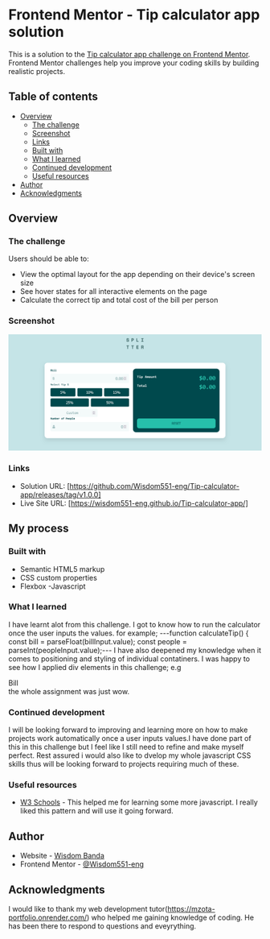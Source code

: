 # Frontend Mentor - Tip calculator app solution

This is a solution to the [Tip calculator app challenge on Frontend Mentor](https://www.frontendmentor.io/challenges/tip-calculator-app-ugJNGbJUX). Frontend Mentor challenges help you improve your coding skills by building realistic projects.

## Table of contents

- [Overview](#overview)
  - [The challenge](#the-challenge)
  - [Screenshot](#screenshot)
  - [Links](#links)
  - [Built with](#built-with)
  - [What I learned](#what-i-learned)
  - [Continued development](#continued-development)
  - [Useful resources](#useful-resources)
- [Author](#author)
- [Acknowledgments](#acknowledgments)

## Overview

### The challenge

Users should be able to:

- View the optimal layout for the app depending on their device's screen size
- See hover states for all interactive elements on the page
- Calculate the correct tip and total cost of the bill per person

### Screenshot

![screenshot](Assets/Screenshot.png)

### Links

- Solution URL: [https://github.com/Wisdom551-eng/Tip-calculator-app/releases/tag/v1.0.0]
- Live Site URL: [https://wisdom551-eng.github.io/Tip-calculator-app/]

## My process

### Built with

- Semantic HTML5 markup
- CSS custom properties
- Flexbox
-Javascript

### What I learned
I have learnt alot from this challenge. I got to know how to run the calculator once the user inputs the values.
for example;
---function calculateTip() {
  const bill = parseFloat(billInput.value);
  const people = parseInt(peopleInput.value);---
I have also deepened my knowledge when it comes to positioning and styling of individual contatiners.
I was happy to see how I applied div elements in this challenge;
e.g    <div class="container">
            <div class="left-panel">
              <div class="bill-input">
                <label for="bill">Bill</label>
                <div class="input-icon-container">
       the whole assignment was just wow.

### Continued development
I will be looking forward to improving and learning more on how to make projects work automatically once a user inputs values.I have done part of this in this challenge but I feel like I still need to refine and make myself perfect.
Rest assured i would also like to dvelop my whole javascript CSS skills thus will be looking forward to projects requiring much of these.

### Useful resources

- [W3 Schools](https://www.bing.com/ck/a?!&&p=808bf04047e322615a2bd49ee309fe2ee4a752402ad2a235f9250ee69e6dac18JmltdHM9MTczNDM5MzYwMA&ptn=3&ver=2&hsh=4&fclid=1a50882b-8ebd-65a0-16ff-9cec8fbd64a5&psq=w3schools&u=a1aHR0cHM6Ly93d3cudzNzY2hvb2xzLmNvbS8&ntb=1) - This helped me for learning some more javascript. I really liked this pattern and will use it going forward.

## Author

- Website - [Wisdom Banda](https://github.com/Wisdom551-eng)
- Frontend Mentor - [@Wisdom551-eng](https://www.frontendmentor.io/home)

## Acknowledgments
I would like to thank my web development tutor(https://mzota-portfolio.onrender.com/) who helped me gaining knowledge of coding. He has been there to respond to questions and eveyrything.
